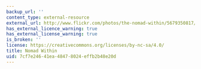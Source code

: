 ```yaml
---
backup_url: ''
content_type: external-resource
external_url: http://www.flickr.com/photos/the-nomad-within/5679350817/
has_external_licence_warning: true
has_external_license_warning: true
is_broken: ''
license: https://creativecommons.org/licenses/by-nc-sa/4.0/
title: Nomad Within
uid: 7cf7e246-41ea-4847-8024-effb2b48e20d
---
```

